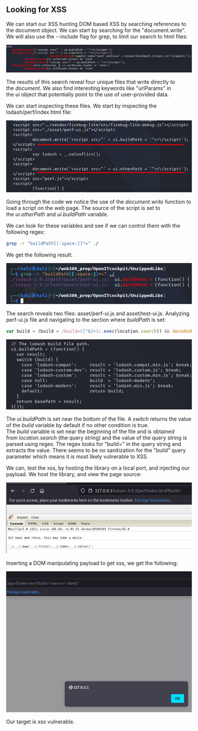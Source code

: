 ## Looking for XSS
We can start our XSS hunting DOM based XSS by searching references to the document object.
We can start by searching for the "document.write".
We will also use the --include flag for grep, to limit our search to html files:

![](../../03.%20Images/t7-ss9.png)

The results of this search reveal four unique files that write directly to the _document_. We also find interesting keywords like "urlParams" in the _ui_ object that potentially point to the use of user-provided data.

We can start inspecting these files.
We start by inspecting the lodash/perf/index.html file:

![](../../03.%20Images/t7-ss10.png)

Going through the code we notice the use of the _document.write_ function to load a script on the web page.
The source of the script is set to the _ui.otherPath_ and _ui.buildPath_ variable.

We can look for these variables and see if we can control them with the following regex:

```sh
grep -r "buildPath[[:space:]]*=" ./
```

We get the following result:

![](../../03.%20Images/t7-ss11.png)

The search reveals two files: asset/perf-ui.js and asset/test-ui.js.
Analyzing perf-ui.js file and navigating to the section where _buildPath_ is set:

```javascript
var build = (build = /build=([^&]+)/.exec(location.search)) && decodeURIComponent(build[1]);
```

![](../../03.%20Images/t7-ss12.png)

The _ui.buildPath_ is set near the bottom of the file.
A _switch_ returns the value of the _build_ variable by default if no other condition is true.
The _build_ variable is set near the beginning of the file and is obtained from _location.search_ (the query string) and the value of the query string is parsed using regex.
The regex looks for "build=" in the query string and extracts the value.
There seems to be no sanitization for the "build" query parameter which means it is most likely vulnerable to XSS.

We can, test the xss, by hosting the library on a local port, and injecting our payload.
We host the library, and view the page source:

![](../../03.%20Images/t7-ss13.png)

Inserting a DOM manipulating payload to get xss, we get the following:

![](../../03.%20Images/t7-ss14.png)

Our target is xss vulnerable.

